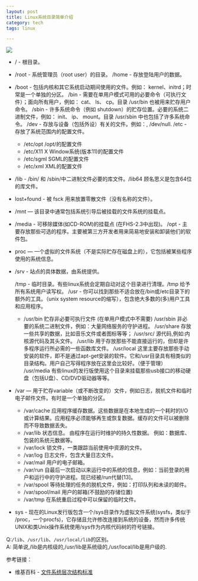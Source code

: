```yaml
---
layout: post
title: Linux系统目录简单介绍
category: tech
tags: linux

---
```


![](https://cdn.kelu.org/blog/tags/linux.jpg)

* /	- 根目录。
* /root - 系统管理员（root user）的目录。
	 /home	- 存放登陆用户的数据。
* /boot - 包括内核和其它系统启动期间使用的文件。例如： kernel、initrd；时常是一个单独的分区。
	 /bin 	- 需要在单用户模式可用的必要命令（可执行文件）；面向所有用户，例如： cat、 ls、 cp。目录 /usr/bin 也被用来贮存用户命令。
	 /sbin	- 许多系统命令（例如 shutdown）的贮存位置。必要的系统二进制文件，例如： init、 ip、 mount。目录 /usr/sbin 中也包括了许多系统命令。
	 /dev 	- 存放与设备（包括外设）有关的文件。例如：, /dev/null.
	 /etc 	- 存放了系统范围内的配置文件。
	* /etc/opt 	/opt/的配置文件
	* /etc/X11 X Window系统(版本11)的配置文件
	* /etc/sgml SGML的配置文件
	* /etc/xml XML的配置文件





* /lib - /bin/ 和 /sbin/中二进制文件必要的库文件。/lib64 顾名思义是包含64位的库文件。
* lost+found - 被 fsck 用来放置零散文件（没有名称的文件）。
* /mnt — 该目录中通常包括系统引导后被挂载的文件系统的挂载点。
* /media - 可移除媒体(如CD-ROM)的挂载点 (在FHS-2.3中出现)。
	 /opt	- 主要存放那些可选的程序。主要被第三方开发者用来简易地安装和卸装他们的软件包。
* proc — 一个虚拟的文件系统（不是实际贮存在磁盘上的），它包括被某些程序使用的系统信息。
* /srv - 站点的具体数据，由系统提供。

	 /tmp	- 临时目录。有些linux系统会定期自动对这个目录进行清理。/tmp 给予所有系统用户读写权。
	 /usr	- 你可以找到那些不适合放在/bin或/etc目录下的额外的工具。（unix system resource的缩写），包含绝大多数的(多)用户工具和应用程序。
	* 	/usr/bin		贮存非必要可执行文件 (在单用户模式中不需要)
		 	/usr/sbin		非必要的系统二进制文件，例如：大量网络服务的守护进程。
		 	/usr/share		存放一些共享的数据，比如音乐文件或者图标等等；
		 /usr/src/		源代码,例如:内核源代码及其头文件。
		 	/usr/lib		用于存放那些不能直接运行的，但却是许多程序运行所必需的一些函数库文件。
		 	/usr/local 这里主要存放那些手动安装的软件，即不是通过apt-get安装的软件。它和/usr目录具有相类似的目录结构。用户自己写得程序放在这里会比较好。（便于管理）
		 	/usr/media		有些linux的发行版使用这个目录来挂载那些usb接口的移动硬盘（包括U盘）、CD/DVD驱动器等等。
* /var — 用于贮存variable（或不断改变的）文件，例如日志，脱机文件和临时电子邮件文件。有时是一个单独的分区。
	* /var/cache 应用程序缓存数据。这些数据是在本地生成的一个耗时的I/O或计算结果。应用程序必须能够再生或恢复数据。缓存的文件可以被删除而不导致数据丢失。
	* /var/lib 状态信息。 由程序在运行时维护的持久性数据。 例如：数据库、包装的系统元数据等。
	* /var/lock 锁文件，一类跟踪当前使用中资源的文件。
	* /var/log 日志文件，包含大量日志文件。
	* /var/mail 用户的电子邮箱。
	* /var/run 自最后一次启动以来运行中的系统的信息，例如：当前登录的用户和运行中的守护进程。现已经被/run代替[13]。
	* /var/spool 等待处理的任务的脱机文件，例如：打印队列和未读的邮件。
	* /var/spool/mail 用户的邮箱(不鼓励的存储位置)
	* /var/tmp 在系统重启过程中可以保留的临时文件。
* sys - 现在的Linux发行版包含一个/sys目录作为虚拟文件系统(sysfs，类似于 /proc，一个procfs)，它存储且允许修改连接到系统的设备，然而许多传统UNIX和类Unix操作系统使用/sys作为内核代码树的符号链接。





Q:`/lib`、`/usr/lib`、`/usr/local/lib`的区别。  
A: 简单说,/lib是内核级的,/usr/lib是系统级的,/usr/local/lib是用户级的.


参考链接：

* 维基百科 - [文件系统层次结构标准](http://zh.wikipedia.org/wiki/文件系统层次结构标准)